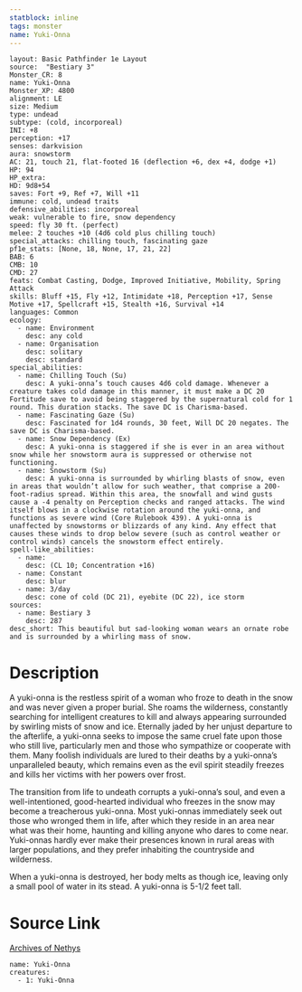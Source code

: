 ```yaml
---
statblock: inline
tags: monster
name: Yuki-Onna
---
```

```statblock
layout: Basic Pathfinder 1e Layout
source:  "Bestiary 3"
Monster_CR: 8
name: Yuki-Onna
Monster_XP: 4800
alignment: LE
size: Medium
type: undead
subtype: (cold, incorporeal)
INI: +8
perception: +17
senses: darkvision
aura: snowstorm
AC: 21, touch 21, flat-footed 16 (deflection +6, dex +4, dodge +1)
HP: 94
HP_extra: 
HD: 9d8+54
saves: Fort +9, Ref +7, Will +11
immune: cold, undead traits
defensive_abilities: incorporeal
weak: vulnerable to fire, snow dependency
speed: fly 30 ft. (perfect)
melee: 2 touches +10 (4d6 cold plus chilling touch)
special_attacks: chilling touch, fascinating gaze
pf1e_stats: [None, 18, None, 17, 21, 22]
BAB: 6
CMB: 10
CMD: 27
feats: Combat Casting, Dodge, Improved Initiative, Mobility, Spring Attack
skills: Bluff +15, Fly +12, Intimidate +18, Perception +17, Sense Motive +17, Spellcraft +15, Stealth +16, Survival +14
languages: Common
ecology:
  - name: Environment
    desc: any cold
  - name: Organisation
    desc: solitary
    desc: standard
special_abilities:
  - name: Chilling Touch (Su)
    desc: A yuki-onna’s touch causes 4d6 cold damage. Whenever a creature takes cold damage in this manner, it must make a DC 20 Fortitude save to avoid being staggered by the supernatural cold for 1 round. This duration stacks. The save DC is Charisma-based.
  - name: Fascinating Gaze (Su)
    desc: Fascinated for 1d4 rounds, 30 feet, Will DC 20 negates. The save DC is Charisma-based.
  - name: Snow Dependency (Ex)
    desc: A yuki-onna is staggered if she is ever in an area without snow while her snowstorm aura is suppressed or otherwise not functioning.
  - name: Snowstorm (Su)
    desc: A yuki-onna is surrounded by whirling blasts of snow, even in areas that wouldn’t allow for such weather, that comprise a 200-foot-radius spread. Within this area, the snowfall and wind gusts cause a -4 penalty on Perception checks and ranged attacks. The wind itself blows in a clockwise rotation around the yuki-onna, and functions as severe wind (Core Rulebook 439). A yuki-onna is unaffected by snowstorms or blizzards of any kind. Any effect that causes these winds to drop below severe (such as control weather or control winds) cancels the snowstorm effect entirely.
spell-like_abilities:
  - name:
    desc: (CL 10; Concentration +16)
  - name: Constant
    desc: blur
  - name: 3/day
    desc: cone of cold (DC 21), eyebite (DC 22), ice storm
sources:
  - name: Bestiary 3
    desc: 287
desc_short: This beautiful but sad-looking woman wears an ornate robe and is surrounded by a whirling mass of snow.
```
# Description
A yuki-onna is the restless spirit of a woman who froze to death in the snow and was never given a proper burial. She roams the wilderness, constantly searching for intelligent creatures to kill and always appearing surrounded by swirling mists of snow and ice. Eternally jaded by her unjust departure to the afterlife, a yuki-onna seeks to impose the same cruel fate upon those who still live, particularly men and those who sympathize or cooperate with them. Many foolish individuals are lured to their deaths by a yuki-onna’s unparalleled beauty, which remains even as the evil spirit steadily freezes and kills her victims with her powers over frost.

The transition from life to undeath corrupts a yuki-onna’s soul, and even a well-intentioned, good-hearted individual who freezes in the snow may become a treacherous yuki-onna. Most yuki-onnas immediately seek out those who wronged them in life, after which they reside in an area near what was their home, haunting and killing anyone who dares to come near. Yuki-onnas hardly ever make their presences known in rural areas with larger populations, and they prefer inhabiting the countryside and wilderness.

When a yuki-onna is destroyed, her body melts as though ice, leaving only a small pool of water in its stead. A yuki-onna is 5-1/2 feet tall.
# Source Link
[Archives of Nethys](https://aonprd.com/MonsterDisplay.aspx?ItemName=Yuki-Onna)
```encounter-table
name: Yuki-Onna
creatures:
  - 1: Yuki-Onna
```
